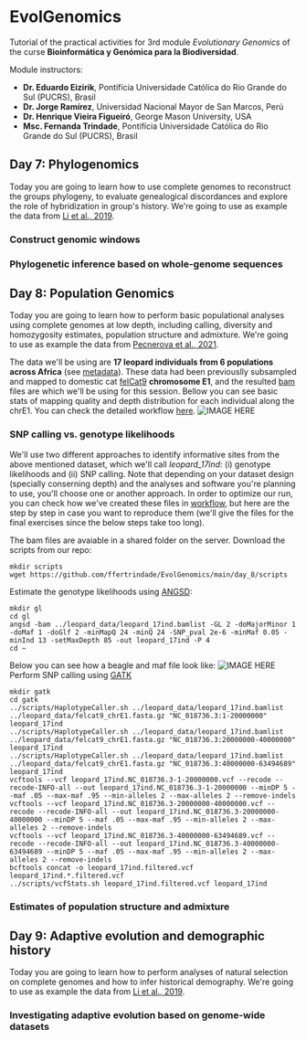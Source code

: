 # EvolGenomics
Tutorial of the practical activities for 3rd module *Evolutionary Genomics*  of the curse **Bioinformática y Genómica para la Biodiversidad**.

Module instructors:
- **Dr. Eduardo Eizirik**, Pontifícia Universidade Católica do Rio Grande do Sul (PUCRS), Brasil
- **Dr. Jorge Ramírez**, Universidad Nacional Mayor de San Marcos, Perú
- **Dr. Henrique Vieira Figueiró**, George Mason University, USA
- **Msc. Fernanda Trindade**, Pontifícia Universidade Católica do Rio Grande do Sul (PUCRS), Brasil

## Day 7: Phylogenomics
Today you are going to learn how to use complete genomes to reconstruct the groups phylogeny, to evaluate genealogical discordances and explore the role of hybridization in group's history. We're going to use as example the data from [Li et al., 2019](https://academic.oup.com/mbe/article/36/10/2111/5518928).

### Construct genomic windows
### Phylogenetic inference based on whole-genome sequences

## Day 8: Population Genomics
Today you are going to learn how to perform basic populational analyses using complete genomes at low depth, including calling, diversity and homozygosity estimates, population structure and admixture. We're going to use as example the data from [Pecnerova et al., 2021](https://doi.org/10.1016/j.cub.2021.01.064).

The data we'll be using are **17 leopard individuals from 6 populations across Africa** (see [metadata](https://github.com/ffertrindade/EvolGenomics/main/day_8/data/leopard_population_metadata.csv)). These data had been previouslly subsampled and mapped to domestic cat [felCat9](https://www.ncbi.nlm.nih.gov/assembly/GCF_000181335.3) **chromosome E1**, and the resulted [bam](https://github.com/ffertrindade/EvolGenomics/main/day_8/data/bam) files are which we'll be using for this session. Bellow you can see basic stats of mapping quality and depth distribution for each individual along the chrE1. You can check the detailed workflow [here](https://github.com/ffertrindade/EvolGenomics/main/day_8/workflows/mapping).
![IMAGE HERE](http://url/to/img.png)

### SNP calling vs. genotype likelihoods
We'll use two different approaches to identify informative sites from the above mentioned dataset, which we'll call *leopard_17ind*: (i) genotype likelihoods and (ii) SNP calling. Note that depending on your dataset design (specially conserning depth) and the analyses and software you're planning to use, you'll choose one or another approach. In order to optimize our run, you can check how we've created these files in [workflow](https://github.com/ffertrindade/EvolGenomics/main/day_8/workflows/calling), but here are the step by step in case you want to reproduce them (we'll give the files for the final exercises since the below steps take too long).

The bam files are avaiable in a shared folder on the server. Download the scripts from our repo:
```
mkdir scripts
wget https://github.com/ffertrindade/EvolGenomics/main/day_8/scripts
```
Estimate the genotype likelihoods using [ANGSD](http://www.popgen.dk/angsd/index.php/ANGSD):
```
mkdir gl
cd gl
angsd -bam ../leopard_data/leopard_17ind.bamlist -GL 2 -doMajorMinor 1 -doMaf 1 -doGlf 2 -minMapQ 24 -minQ 24 -SNP_pval 2e-6 -minMaf 0.05 -minInd 13 -setMaxDepth 85 -out leopard_17ind -P 4
cd ~
```
Below you can see how a beagle and maf file look like:
![IMAGE HERE](http://url/to/img.png)
Perform SNP calling using [GATK](https://gatk.broadinstitute.org/hc/en-us)
```
mkdir gatk
cd gatk
../scripts/HaplotypeCaller.sh ../leopard_data/leopard_17ind.bamlist ../leopard_data/felcat9_chrE1.fasta.gz "NC_018736.3:1-20000000" leopard_17ind
../scripts/HaplotypeCaller.sh ../leopard_data/leopard_17ind.bamlist ../leopard_data/felcat9_chrE1.fasta.gz "NC_018736.3:20000000-40000000" leopard_17ind
../scripts/HaplotypeCaller.sh ../leopard_data/leopard_17ind.bamlist ../leopard_data/felcat9_chrE1.fasta.gz "NC_018736.3:40000000-63494689" leopard_17ind
vcftools --vcf leopard_17ind.NC_018736.3-1-20000000.vcf --recode --recode-INFO-all --out leopard_17ind.NC_018736.3-1-20000000 --minDP 5 --maf .05 --max-maf .95 --min-alleles 2 --max-alleles 2 --remove-indels
vcftools --vcf leopard_17ind.NC_018736.3-20000000-40000000.vcf --recode --recode-INFO-all --out leopard_17ind.NC_018736.3-20000000-40000000 --minDP 5 --maf .05 --max-maf .95 --min-alleles 2 --max-alleles 2 --remove-indels
vcftools --vcf leopard_17ind.NC_018736.3-40000000-63494689.vcf --recode --recode-INFO-all --out leopard_17ind.NC_018736.3-40000000-63494689 --minDP 5 --maf .05 --max-maf .95 --min-alleles 2 --max-alleles 2 --remove-indels
bcftools concat -o leopard_17ind.filtered.vcf leopard_17ind.*.filtered.vcf
../scripts/vcfStats.sh leopard_17ind.filtered.vcf leopard_17ind
```

### Estimates of population structure and admixture

## Day 9: Adaptive evolution and demographic history
Today you are going to learn how to perform analyses of natural selection on complete genomes and how to infer historical demography. We're going to use as example the data from [Li et al., 2019](https://academic.oup.com/mbe/article/36/10/2111/5518928).

### Investigating adaptive evolution based on genome-wide datasets

